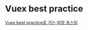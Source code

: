 # Vuex best practice

[Vuex best practice로 가는 여정 포스팅](https://jaeyeophan.github.io/2018/11/17/Vuetorials-7-Vuex-Best-Practice/)
